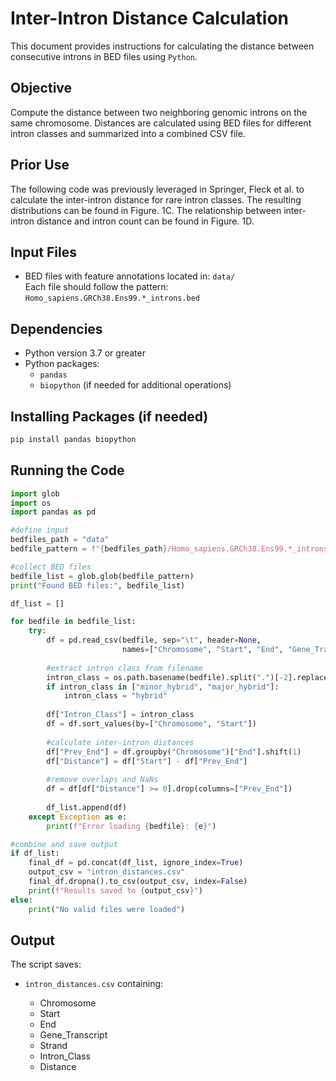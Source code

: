
# Inter-Intron Distance Calculation
This document provides instructions for calculating the distance between consecutive introns in BED files using `Python`.

## Objective
Compute the distance between two neighboring genomic introns on the same chromosome. Distances are calculated using BED files for different intron classes and summarized into a combined CSV file.


## Prior Use
The following code was previously leveraged in Springer, Fleck et al. to calculate the inter-intron distance for rare intron classes. The resulting distributions can be found in Figure. 1C. The relationship between inter-intron distance and intron count can be found in Figure. 1D. 


## Input Files
- BED files with feature annotations located in: `data/`  
  Each file should follow the pattern:  
  `Homo_sapiens.GRCh38.Ens99.*_introns.bed`

## Dependencies
- Python version 3.7 or greater
- Python packages:
  - `pandas`
  - `biopython` (if needed for additional operations)

## Installing Packages (if needed)
```bash
pip install pandas biopython

```

## Running the Code
```python
import glob
import os
import pandas as pd

#define input
bedfiles_path = "data"
bedfile_pattern = f"{bedfiles_path}/Homo_sapiens.GRCh38.Ens99.*_introns.bed"

#collect BED files
bedfile_list = glob.glob(bedfile_pattern)
print("Found BED files:", bedfile_list)

df_list = []

for bedfile in bedfile_list:
    try:
        df = pd.read_csv(bedfile, sep="\t", header=None, 
                         names=["Chromosome", "Start", "End", "Gene_Transcript", "Score", "Strand"])
        
        #extract intron class from filename
        intron_class = os.path.basename(bedfile).split(".")[-2].replace("_introns", "")
        if intron_class in ["minor_hybrid", "major_hybrid"]:
            intron_class = "hybrid"
        
        df["Intron_Class"] = intron_class
        df = df.sort_values(by=["Chromosome", "Start"])
        
        #calculate inter-intron distances
        df["Prev_End"] = df.groupby("Chromosome")["End"].shift(1)
        df["Distance"] = df["Start"] - df["Prev_End"]
        
        #remove overlaps and NaNs
        df = df[df["Distance"] >= 0].drop(columns=["Prev_End"])
        
        df_list.append(df)
    except Exception as e:
        print(f"Error loading {bedfile}: {e}")

#combine and save output
if df_list:
    final_df = pd.concat(df_list, ignore_index=True)
    output_csv = "intron_distances.csv"
    final_df.dropna().to_csv(output_csv, index=False)
    print(f"Results saved to {output_csv}")
else:
    print("No valid files were loaded")

```

## Output
The script saves:

- `intron_distances.csv` containing:

  - Chromosome
  - Start
  - End
  - Gene_Transcript
  - Strand
  - Intron_Class
  - Distance

<br><br>
